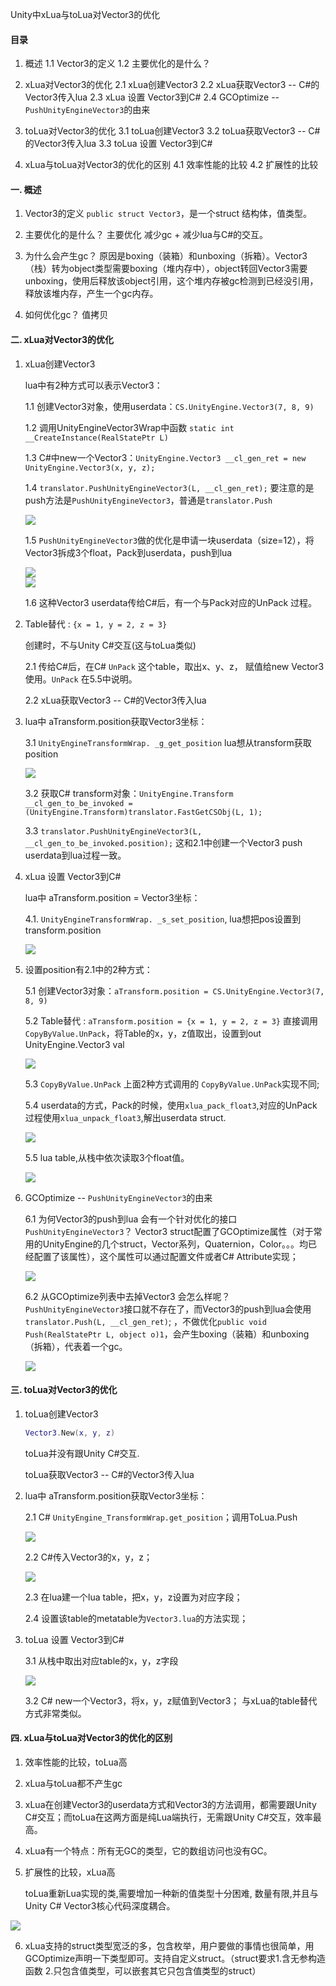 Unity中xLua与toLua对Vector3的优化

#### 目录
1. 概述
	1.1 Vector3的定义
	1.2 主要优化的是什么？

2. xLua对Vector3的优化
	2.1 xLua创建Vector3
	2.2 xLua获取Vector3 -- C#的Vector3传入lua
	2.3 xLua 设置 Vector3到C#
	2.4 GCOptimize -- `PushUnityEngineVector3`的由来

3. toLua对Vector3的优化
	3.1 toLua创建Vector3
	3.2 toLua获取Vector3 -- C#的Vector3传入lua
	3.3 toLua 设置 Vector3到C#

4. xLua与toLua对Vector3的优化的区别
	4.1 效率性能的比较
	4.2 扩展性的比较


#### 一. 概述
1. Vector3的定义
	`public struct Vector3`，是一个struct 结构体，值类型。

2. 主要优化的是什么？
	主要优化 减少gc + 减少lua与C#的交互。

2. 为什么会产生gc？
	原因是boxing（装箱）和unboxing（拆箱）。Vector3（栈）转为object类型需要boxing（堆内存中），object转回Vector3需要unboxing，使用后释放该object引用，这个堆内存被gc检测到已经没引用，释放该堆内存，产生一个gc内存。

3. 如何优化gc？
	值拷贝


#### 二. xLua对Vector3的优化
1. xLua创建Vector3

	lua中有2种方式可以表示Vector3：

	1.1 创建Vector3对象，使用userdata：`CS.UnityEngine.Vector3(7, 8, 9)`

	1.2 调用UnityEngineVector3Wrap中函数 `static int __CreateInstance(RealStatePtr L)`

	1.3 C#中new一个Vector3：`UnityEngine.Vector3 __cl_gen_ret = new UnityEngine.Vector3(x, y, z);`

	1.4 `translator.PushUnityEngineVector3(L, __cl_gen_ret);`
	要注意的是push方法是`PushUnityEngineVector3`，普通是`translator.Push`

	<div align="left">
	  <img src="CreateInstance.png">
	</div>

	1.5 `PushUnityEngineVector3`做的优化是申请一块userdata（size=12），将Vector3拆成3个float，Pack到userdata，push到lua

	<div align="left">
	  <img src="PushUnityEngineVector3.png">
	</div>

	<div align="left">
	  <img src="xlua_pack_float3.png">
	</div>

	1.6 这种Vector3 userdata传给C#后，有一个与Pack对应的UnPack 过程。

2. Table替代 :  `{x = 1, y = 2, z = 3}`

	创建时，不与Unity C#交互(这与toLua类似)

	2.1 传给C#后，在C# `UnPack` 这个table，取出x、y、z， 赋值给new Vector3使用。`UnPack` 在5.5中说明。

	2.2 xLua获取Vector3 -- C#的Vector3传入lua
	
3. lua中 aTransform.position获取Vector3坐标：

	3.1 `UnityEngineTransformWrap. _g_get_position`  lua想从transform获取position

	<div align="left">
	  <img src="get_position.png">
	</div>

	3.2 获取C# transform对象：`UnityEngine.Transform __cl_gen_to_be_invoked = (UnityEngine.Transform)translator.FastGetCSObj(L, 1);`

	3.3 `translator.PushUnityEngineVector3(L, __cl_gen_to_be_invoked.position);` 这和2.1中创建一个Vector3 push userdata到lua过程一致。

4. xLua 设置 Vector3到C#

	lua中 aTransform.position = Vector3坐标：

	4.1. `UnityEngineTransformWrap. _s_set_position`,  lua想把pos设置到transform.position

	<div align="left">
	  <img src="set_position.png">
	</div>

5. 设置position有2.1中的2种方式：

	5.1 创建Vector3对象：`aTransform.position = CS.UnityEngine.Vector3(7, 8, 9)`

	5.2 Table替代 :  `aTransform.position = {x = 1, y = 2, z = 3}`
	直接调用 `CopyByValue.UnPack`，将Table的x，y，z值取出，设置到out UnityEngine.Vector3 val

	<div align="left">
	  <img src="Get.png">
	</div>

	5.3 `CopyByValue.UnPack`
	上面2种方式调用的 `CopyByValue.UnPack`实现不同;

	5.4 userdata的方式，Pack的时候，使用`xlua_pack_float3`,对应的UnPack过程使用`xlua_unpack_float3`,解出userdata struct.

	<div align="left">
	  <img src="UnPack1.png">
	</div>

	5.5 lua table,从栈中依次读取3个float值。

	<div align="left">
	  <img src="UnPack2.png">
	</div>

6. GCOptimize -- `PushUnityEngineVector3`的由来

	6.1 为何Vector3的push到lua 会有一个针对优化的接口`PushUnityEngineVector3`？
	Vector3 struct配置了GCOptimize属性（对于常用的UnityEngine的几个struct，Vector系列，Quaternion，Color。。。均已经配置了该属性），这个属性可以通过配置文件或者C# Attribute实现；

	<div align="left">
	  <img src="GCOptimize.png">
	</div>

	6.2 从GCOptimize列表中去掉Vector3 会怎么样呢？
	`PushUnityEngineVector3`接口就不存在了，而Vector3的push到lua会使用`translator.Push(L, __cl_gen_ret)`; ，不做优化`public void Push(RealStatePtr L, object o)1`，会产生boxing（装箱）和unboxing（拆箱），代表着一个gc。

	<div align="left">
	  <img src="CreateInstance_GC.png">
	</div>

#### 三. toLua对Vector3的优化

1. toLua创建Vector3

	```lua
	Vector3.New(x, y, z)
	```

	toLua并没有跟Unity C#交互.

	toLua获取Vector3 -- C#的Vector3传入lua
	
2. lua中 aTransform.position获取Vector3坐标：

	2.1 C#  `UnityEngine_TransformWrap.get_position`；调用ToLua.Push

	<div align="left">
	  <img src="tolua_get_position.png">
	</div>

	2.2 C#传入Vector3的x，y，z；

	<div align="left">
	  <img src="Push.png">
	</div>

	2.3 在lua建一个lua table，把x，y，z设置为对应字段；

	2.4 设置该table的metatable为`Vector3.lua`的方法实现；

3. toLua 设置 Vector3到C#

	3.1 从栈中取出对应table的x，y，z字段

	<div align="left">
	  <img src="ToVector3.png">
	</div>

	3.2 C# new一个Vector3，将x，y，z赋值到Vector3；
	与xLua的table替代方式非常类似。

#### 四. xLua与toLua对Vector3的优化的区别

1. 效率性能的比较，toLua高

2. xLua与toLua都不产生gc

3. xLua在创建Vector3的userdata方式和Vector3的方法调用，都需要跟Unity C#交互；而toLua在这两方面是纯Lua端执行，无需跟Unity C#交互，效率最高。

4. xLua有一个特点：所有无GC的类型，它的数组访问也没有GC。

5. 扩展性的比较，xLua高

	toLua重新Lua实现的类,需要增加一种新的值类型十分困难, 数量有限,并且与Unity C# Vector3核心代码深度耦合。

<div align="left">
  <img src="tolua.png">
</div>

6. xLua支持的struct类型宽泛的多，包含枚举，用户要做的事情也很简单，用GCOptimize声明一下类型即可。支持自定义struct。（struct要求1.含无参构造函数  2.只包含值类型，可以嵌套其它只包含值类型的struct）